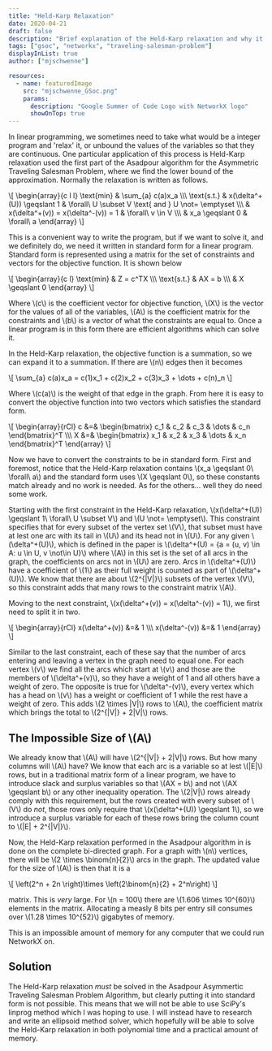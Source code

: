 ```yaml
---
title: "Held-Karp Relaxation"
date: 2020-04-21
draft: false
description: "Brief explanation of the Held-Karp relaxation and why it cannot be solved directly"
tags: ["gsoc", "networkx", "traveling-salesman-problem"]
displayInList: true
author: ["mjschwenne"]

resources:
  - name: featuredImage
    src: "mjschwenne_GSoc.png"
    params:
      description: "Google Summer of Code Logo with NetworkX logo"
      showOnTop: true
---
```


In linear programming, we sometimes need to take what would be a integer program and 'relax' it, or unbound the values of the variables so that they are continuous.
One particular application of this process is Held-Karp relaxation used the first part of the Asadpour algorithm for the Asymmetric Traveling Salesman Problem, where we find the lower bound of the approximation.
Normally the relaxation is written as follows.

\\[
\begin{array}{c l l}
\text{min} & \sum_{a} c(a)x_a \\\\\\
\text{s.t.} & x(\delta^+(U)) \geqslant 1 & \forall\ U \subset V \text{ and } U \not= \emptyset \\\\\\
& x(\delta^+(v)) = x(\delta^-(v)) = 1 & \forall\ v \in V \\\\\\
& x_a \geqslant 0 & \forall\ a
\end{array}
\\]

This is a convenient way to write the program, but if we want to solve it, and we definitely do, we need it written in standard form for a linear program.
Standard form is represented using a matrix for the set of constraints and vectors for the objective function.
It is shown below

\\[
\begin{array}{c l}
\text{min} & Z = c^TX \\\\\\
\text{s.t.} & AX = b \\\\\\
& X \geqslant 0
\end{array}
\\]

Where \\(c\\) is the coefficient vector for objective function, \\(X\\) is the vector for the values of all of the variables, \\(A\\) is the coefficient matrix for the constraints and \\(b\\) is a vector of what the constraints are equal to.
Once a linear program is in this form there are efficient algorithms which can solve it.

In the Held-Karp relaxation, the objective function is a summation, so we can expand it to a summation.
If there are \\(n\\) edges then it becomes

\\[
\sum_{a} c(a)x_a = c(1)x_1 + c(2)x_2 + c(3)x_3 + \dots + c(n)_n
\\]

Where \\(c(a)\\) is the weight of that edge in the graph.
From here it is easy to convert the objective function into two vectors which satisfies the standard form.

\\[
\begin{array}{rCl}
c &=& \begin{bmatrix}
c_1 & c_2 & c_3 & \dots & c_n
\end{bmatrix}^T \\\\\\
X &=& \begin{bmatrix}
x_1 & x_2 & x_3 & \dots & x_n
\end{bmatrix}^T
\end{array}
\\]

Now we have to convert the constraints to be in standard form.
First and foremost, notice that the Held-Karp relaxation contains \\(x_a \geqslant 0\ \forall\ a\\) and the standard form uses \\(X \geqslant 0\\), so these constants match already and no work is needed.
As for the others... well they do need some work.

Starting with the first constraint in the Held-Karp relaxation, \\(x(\delta^+(U)) \geqslant 1\ \forall\ U \subset V\\) and \\(U \not= \emptyset\\).
This constraint specifies that for every subset of the vertex set \\(V\\), that subset must have at lest one arc with its tail in \\(U\\) and its head not in \\(U\\).
For any given \\(\delta^+(U)\\), which is defined in the paper is \\(\delta^+(U) = \{a = (u, v) \in A: u \in U, v \not\in U\}\\) where \\(A\\) in this set is the set of all arcs in the graph, the coefficients on arcs not in \\(U\\) are zero.
Arcs in \\(\delta^+(U)\\) have a coefficient of \\(1\\) as their full weight is counted as part of \\(\delta^+(U)\\).
We know that there are about \\(2^{|V|}\\) subsets of the vertex \\(V\\), so this constraint adds that many rows to the constraint matrix \\(A\\).

Moving to the next constraint, \\(x(\delta^+(v)) = x(\delta^-(v)) = 1\\), we first need to split it in two.

\\[
\begin{array}{rCl}
x(\delta^+(v)) &=& 1 \\\\\\
x(\delta^-(v)) &=& 1
\end{array}
\\]

Similar to the last constraint, each of these say that the number of arcs entering and leaving a vertex in the graph need to equal one.
For each vertex \\(v\\) we find all the arcs which start at \\(v\\) and those are the members of \\(\delta^+(v)\\), so they have a weight of 1 and all others have a weight of zero.
The opposite is true for \\(\delta^-(v)\\), every vertex which has a head on \\(v\\) has a weight or coefficient of 1 while the rest have a weight of zero.
This adds \\(2 \times |V|\\) rows to \\(A\\), the coefficient matrix which brings the total to \\(2^{|V|} + 2|V|\\) rows.

## The Impossible Size of \\(A\\)

We already know that \\(A\\) will have \\(2^{|V|} + 2|V|\\) rows.
But how many columns will \\(A\\) have?
We know that each arc is a variable so at lest \\(|E|\\) rows, but in a traditional matrix form of a linear program, we have to introduce slack and surplus variables so that \\(AX = b\\) and not \\(AX \geqslant b\\) or any other inequality operation.
The \\(2|V|\\) rows already comply with this requirement, but the rows created with every subset of \\(V\\) do _not_, those rows only require that \\(x(\delta^+(U)) \geqslant 1\\), so we introduce a surplus variable for each of these rows bring the column count to \\(|E| + 2^{|V|}\\).

Now, the Held-Karp relaxation performed in the Asadpour algorithm in is done on the complete bi-directed graph.
For a graph with \\(n\\) vertices, there will be \\(2 \times \binom{n}{2}\\) arcs in the graph.
The updated value for the size of \\(A\\) is then that it is a

\\[
\left(2^n + 2n \right)\times \left(2\binom{n}{2} + 2^n\right)
\\]

matrix.
This is _very_ large.
For \\(n = 100\\) there are \\(1.606 \times 10^{60}\\) elements in the matrix.
Allocating a measly 8 bits per entry sill consumes over \\(1.28 \times 10^{52}\\) gigabytes of memory.

This is an impossible amount of memory for any computer that we could run NetworkX on.

## Solution

The Held-Karp relaxation _must_ be solved in the Asadpour Asymmertic Traveling Salesman Problem Algorithm, but clearly putting it into standard form is not possible.
This means that we will not be able to use SciPy's linprog method which I was hoping to use.
I will instead have to research and write an ellipsoid method solver, which hopefully will be able to solve the Held-Karp relaxation in both polynomial time and a practical amount of memory.
